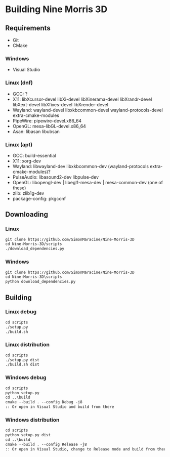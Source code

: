 # Building Nine Morris 3D

## Requirements

- Git
- CMake

### Windows

- Visual Studio

### Linux (dnf)

<!-- FIXME update these -->

- GCC: ?
- X11: libXcursor-devel libXi-devel libXinerama-devel libXrandr-devel libXext-devel libXfixes-devel libXrender-devel
- Wayland: wayland-devel libxkbcommon-devel wayland-protocols-devel extra-cmake-modules
- PipeWire: pipewire-devel.x86_64
- OpenGL: mesa-libGL-devel.x86_64
- Asan: libasan libubsan

### Linux (apt)

- GCC: build-essential
- X11: xorg-dev
- Wayland: libwayland-dev libxkbcommon-dev (wayland-protocols extra-cmake-modules)?
- PulseAudio: libasound2-dev libpulse-dev
- OpenGL: libopengl-dev | libegl1-mesa-dev | mesa-common-dev (one of these)
- zlib: zlib1g-dev
- package-config: pkgconf

## Downloading

### Linux

```txt
git clone https://github.com/SimonMaracine/Nine-Morris-3D
cd Nine-Morris-3D/scripts
./download_dependencies.py
```

### Windows

```txt
git clone https://github.com/SimonMaracine/Nine-Morris-3D
cd Nine-Morris-3D\scripts
python download_dependencies.py
```

## Building

### Linux debug

```txt
cd scripts
./setup.py
./build.sh
```

### Linux distribution

```txt
cd scripts
./setup.py dist
./build.sh dist
```

### Windows debug

```txt
cd scripts
python setup.py
cd ..\build
cmake --build . --config Debug -j8
:: Or open in Visual Studio and build from there
```

### Windows distribution

```txt
cd scripts
python setup.py dist
cd ..\build
cmake --build . --config Release -j8
:: Or open in Visual Studio, change to Release mode and build from there
```

